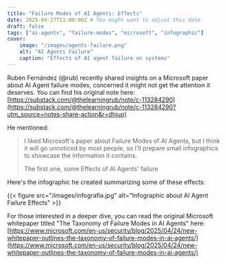 ```yaml
---
title: "Failure Modes of AI Agents: Effects"
date: 2025-04-27T11:00:00Z # You might want to adjust this date
draft: false
tags: ["ai-agents", "failure-modes", "microsoft", "infographic"]
cover:
    image: "/images/agents-failure.png"
    alt: "AI Agents Failure"
    caption: "Effects of AI agent failure on systems"
---
```


Rubén Fernández (@rub) recently shared insights on a Microsoft paper about AI Agent failure modes, concerned it might not get the attention it deserves. You can find his original note here: [https://substack.com/@thelearningrub/note/c-113284290](https://substack.com/@thelearningrub/note/c-113284290?utm_source=notes-share-action&r=dhjup)

He mentioned:

> I liked Microsoft's paper about Failure Modes of AI Agents, but I think it will go unnoticed by most people, so I'll prepare small infographics to showcase the information it contains.
>
> The first one, some Effects of AI Agents' failure

Here's the infographic he created summarizing some of these effects:

{{< figure src="/images/infografia.jpg" alt="Infographic about AI Agent Failure Effects" >}}

For those interested in a deeper dive, you can read the original Microsoft whitepaper titled "The Taxonomy of Failure Modes in AI Agents" here: [https://www.microsoft.com/en-us/security/blog/2025/04/24/new-whitepaper-outlines-the-taxonomy-of-failure-modes-in-ai-agents/](https://www.microsoft.com/en-us/security/blog/2025/04/24/new-whitepaper-outlines-the-taxonomy-of-failure-modes-in-ai-agents/)
